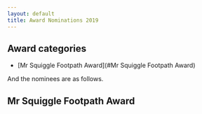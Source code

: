 ```yaml
---
layout: default
title: Award Nominations 2019
---
```


## Award categories
- [Mr Squiggle Footpath Award](#Mr Squiggle Footpath Award)

And the nominees are as follows.

## Mr Squiggle Footpath Award
